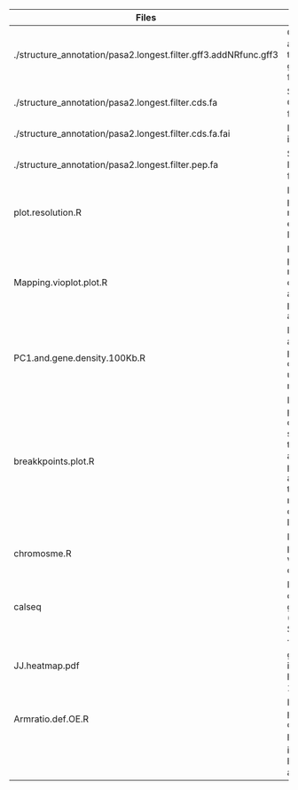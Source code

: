 
| Files | Description | MD5 |
| ---- | ---- | ---- |
| ./structure_annotation/pasa2.longest.filter.gff3.addNRfunc.gff3	| Gene annotation of the GPv1 genome in gff3 format	| b02d036c3a1d6ebdcd1df69e2748ddf4 |
| ./structure_annotation/pasa2.longest.filter.cds.fa | Sequence of CDS in fasta format	| d168bf64ba0a8090e6d1b306d5a4c2a0 |
| ./structure_annotation/pasa2.longest.filter.cds.fa.fai	| Length of CDS in fai format	| c3c8346162d5471534367b6145b1b286 |
| ./structure_annotation/pasa2.longest.filter.pep.fa |	Sequence of PEP in fasta format	| 49eda0f5993c1ef7df14e185bbbb8ddd |
| plot.resolution.R |	R script for ploting resolution evaluation with Hi-C data |	0aa94da61a56f7cc5c0f1a21b0e6086f |
| Mapping.vioplot.plot.R	| R script for ploting mapping ratio of the five available giant panda assemblies |	d8dc63aa144a9ca94a302fdea702c241 |
| PC1.and.gene.density.100Kb.R	| R script for analyzing and ploting AB-compartments under 100Kb resolution |	d3963d6d2e9088df54ef5947079689ac |
| breakkpoints.plot.R	| R script for ploting the contig N50 and scaffold N50 of the five available giant panda assemblies and the available mammalian chromosome-level genomes |	8e494f2989bda288cf3b9146a3d3c6e5 |
| chromosme.R	| R script for ploting the whole genome of GPv1 |	a100af07004beac47757e939be94be82 |
| calseq	| Perl script for calculating the genome indice (Contig and Scaffold N50) |	e2c5b50f5e94ba1baa25a1e6e937e312 |
| JJ.heatmap.pdf	| The whole genome interaction heatmap at 1Mb resolution |	f9d01ba8fa3597b0d792dbb07c85efbf |
| Armratio.def.OE.R	| R script for prediction of centromere position |	042b9d1df12b9a51b89b33a3c4a056ce |
|  | immunoglobulin heavy-chain annotation | |

